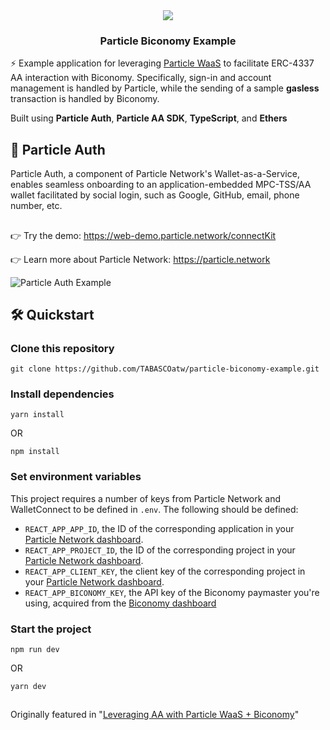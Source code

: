 <div align="center">
  <a href="https://particle.network/">
    <img src="https://i.imgur.com/xmdzXU4.png" />
  </a>
  <h3>
    Particle Biconomy Example
  </h3>
</div>

⚡️ Example application for leveraging [Particle WaaS](https://particle.network/) to facilitate ERC-4337 AA interaction with Biconomy. Specifically, sign-in and account management is handled by Particle, while the sending of a sample **gasless** transaction is handled by Biconomy.

Built using **Particle Auth**, **Particle AA SDK**, **TypeScript**, and **Ethers**

## 🔑 Particle Auth
Particle Auth, a component of Particle Network's Wallet-as-a-Service, enables seamless onboarding to an application-embedded MPC-TSS/AA wallet facilitated by social login, such as Google, GitHub, email, phone number, etc.

##

👉 Try the demo: https://web-demo.particle.network/connectKit

👉 Learn more about Particle Network: https://particle.network

![Particle Auth Example](https://i.imgur.com/ZM33jAF.png)

## 🛠️ Quickstart

### Clone this repository
```
git clone https://github.com/TABASCOatw/particle-biconomy-example.git
```

### Install dependencies
```
yarn install
```
OR
```
npm install
```

### Set environment variables
This project requires a number of keys from Particle Network and WalletConnect to be defined in `.env`. The following should be defined:
- `REACT_APP_APP_ID`, the ID of the corresponding application in your [Particle Network dashboard](https://dashboard.particle.network/#/applications).
- `REACT_APP_PROJECT_ID`, the ID of the corresponding project in your [Particle Network dashboard](https://dashboard.particle.network/#/applications).
-  `REACT_APP_CLIENT_KEY`, the client key of the corresponding project in your [Particle Network dashboard](https://dashboard.particle.network/#/applications).
-  `REACT_APP_BICONOMY_KEY`, the API key of the Biconomy paymaster you're using, acquired from the [Biconomy dashboard](https://dashboard.biconomy.io/)

### Start the project
```
npm run dev
```
OR
```
yarn dev
```

##
Originally featured in "[Leveraging AA with Particle WaaS + Biconomy](https://twitter.com/TABASCOweb3/status/1712401528039092640)"
